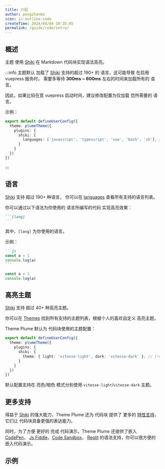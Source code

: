 ```yaml
---
title: 介绍
author: pengzhanbo
icon: ic:outline-code
createTime: 2024/04/04 10:35:45
permalink: /guide/code/intro/
---
```


## 概述

主题 使用 [Shiki](https://shiki.style/) 在 Markdown 代码块实现语法高亮。

:::info
主题默认 加载了 [Shiki](https://shiki.style/) 支持的超过 190+ 的 语言，这可能导致 在启用 vuepress 服务时，
需要多等待 **300ms ~ 600ms** 左右的时间来加载所有的 语言。

因此，如果比较在意 vuepress 启动时间，建议修改配置为仅加载 您所需要的 语言。

示例：

```ts
export default defineUserConfig({
  theme: plumeTheme({
    plugins: {
      shiki: {
        languages: ['javascript', 'typescript', 'vue', 'bash', 'sh'], // [!code highlight]
      }
    }
  })
})
```

:::

## 语言

[Shiki](https://shiki.style/) 支持 超过 190+ 种语言，
你可以在 [languages](https://shiki.style/languages) 查看所有支持的语言列表。

你可以通过以下语法为你使用的 语言所编写的代码 实现高亮效果：

````md
```[lang]
```
````

其中，`[lang]` 为你使用的语言。

示例：

````md
```js
const a = 1
console.log(a)
```
````

```js
const a = 1
console.log(a)
```

## 高亮主题

[Shiki](https://shiki.style/) 支持 超过 40+ 种高亮主题。

你可以在 [Themes](https://shiki.style/themes) 找到所有支持的主题列表，根据个人的喜欢自定义
高亮主题。

Theme Plume 默认为 代码块使用的主题配置：

```ts
export default defineUserConfig({
  theme: plumeTheme({
    plugins: {
      shiki: {
        theme: { light: 'vitesse-light', dark: 'vitesse-dark' }, // [!code highlight]
      }
    }
  })
})
```

默认配置支持在 亮色/暗色 模式分别使用 `vitesse-light`/`vitesse-dark` 主题。

## 更多支持

得益于 [Shiki](https://shiki.style/) 的强大能力，Theme Plume 还为 代码块
提供了 更多的 [特性支持](/guide/code/features/)，它们让 代码块具备更强的表达能力。

同时，为了方便 更好的 完成 代码演示，Theme Plume 还提供了嵌入 [CodePen](/guide/code/code-pen/)，
[Js Fiddle](/guide/code/jsfiddle/)，[Code Sandbox](/guide/code/code-sandbox/)，
[Replit](/guide/code/replit/) 的语法支持，你可以很方便的嵌入代码演示。

## 示例

<!-- @include: ../../snippet/code-block.snippet.md -->
